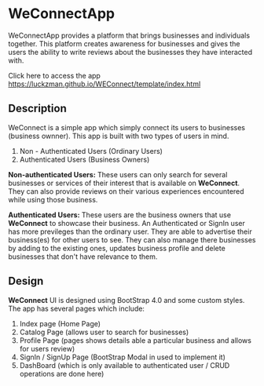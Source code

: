 # WeConnectApp
WeConnectApp provides a platform that brings businesses and individuals together. This platform creates awareness for businesses and gives the users the ability to write reviews about the businesses they have interacted with.  

Click here to access the app https://luckzman.github.io/WEConnect/template/index.html

## Description

WeConnect is a simple app which simply connect its users to businesses (business ownner). This app is built with two types of users in mind.
1. Non - Authenticated Users (Ordinary Users)
2. Authenticated Users (Business Owners)

**Non-authenticated Users:** These users can only search for several businesses or services of their interest that is available on **WeConnect**. They can also provide reviews on their various experiences encountered while using those business.

**Authenticated Users:** These users are the business owners that use **WeConnect** to showcase their business. An Authenticated or SignIn user has more previleges than the ordinary user. They are able to advertise their business(es) for other users to see. They can also manage there businesses by adding to the existing ones, updates business profile and delete businesses that don't have relevance to them.

## Design

**WeConnect** UI is designed using BootStrap 4.0 and some custom styles. The app has several pages which include:
1. Index page (Home Page)
2. Catalog Page (allows user to search for businesses)
3. Profile Page (pages shows details able a particular business and allows for users review)
4. SignIn / SignUp Page (BootStrap Modal in used to implement it)
5. DashBoard (which is only available to authenticated user / CRUD operations are done here)


